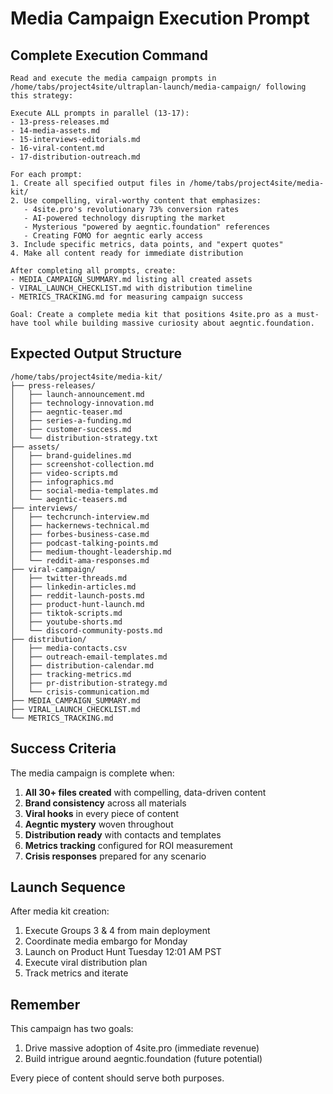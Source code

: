 # Media Campaign Execution Prompt

## Complete Execution Command

```
Read and execute the media campaign prompts in /home/tabs/project4site/ultraplan-launch/media-campaign/ following this strategy:

Execute ALL prompts in parallel (13-17):
- 13-press-releases.md
- 14-media-assets.md  
- 15-interviews-editorials.md
- 16-viral-content.md
- 17-distribution-outreach.md

For each prompt:
1. Create all specified output files in /home/tabs/project4site/media-kit/
2. Use compelling, viral-worthy content that emphasizes:
   - 4site.pro's revolutionary 73% conversion rates
   - AI-powered technology disrupting the market
   - Mysterious "powered by aegntic.foundation" references
   - Creating FOMO for aegntic early access
3. Include specific metrics, data points, and "expert quotes"
4. Make all content ready for immediate distribution

After completing all prompts, create:
- MEDIA_CAMPAIGN_SUMMARY.md listing all created assets
- VIRAL_LAUNCH_CHECKLIST.md with distribution timeline
- METRICS_TRACKING.md for measuring campaign success

Goal: Create a complete media kit that positions 4site.pro as a must-have tool while building massive curiosity about aegntic.foundation.
```

## Expected Output Structure

```
/home/tabs/project4site/media-kit/
├── press-releases/
│   ├── launch-announcement.md
│   ├── technology-innovation.md
│   ├── aegntic-teaser.md
│   ├── series-a-funding.md
│   ├── customer-success.md
│   └── distribution-strategy.txt
├── assets/
│   ├── brand-guidelines.md
│   ├── screenshot-collection.md
│   ├── video-scripts.md
│   ├── infographics.md
│   ├── social-media-templates.md
│   └── aegntic-teasers.md
├── interviews/
│   ├── techcrunch-interview.md
│   ├── hackernews-technical.md
│   ├── forbes-business-case.md
│   ├── podcast-talking-points.md
│   ├── medium-thought-leadership.md
│   └── reddit-ama-responses.md
├── viral-campaign/
│   ├── twitter-threads.md
│   ├── linkedin-articles.md
│   ├── reddit-launch-posts.md
│   ├── product-hunt-launch.md
│   ├── tiktok-scripts.md
│   ├── youtube-shorts.md
│   └── discord-community-posts.md
├── distribution/
│   ├── media-contacts.csv
│   ├── outreach-email-templates.md
│   ├── distribution-calendar.md
│   ├── tracking-metrics.md
│   ├── pr-distribution-strategy.md
│   └── crisis-communication.md
├── MEDIA_CAMPAIGN_SUMMARY.md
├── VIRAL_LAUNCH_CHECKLIST.md
└── METRICS_TRACKING.md
```

## Success Criteria

The media campaign is complete when:

1. **All 30+ files created** with compelling, data-driven content
2. **Brand consistency** across all materials
3. **Viral hooks** in every piece of content
4. **Aegntic mystery** woven throughout
5. **Distribution ready** with contacts and templates
6. **Metrics tracking** configured for ROI measurement
7. **Crisis responses** prepared for any scenario

## Launch Sequence

After media kit creation:
1. Execute Groups 3 & 4 from main deployment
2. Coordinate media embargo for Monday
3. Launch on Product Hunt Tuesday 12:01 AM PST
4. Execute viral distribution plan
5. Track metrics and iterate

## Remember

This campaign has two goals:
1. Drive massive adoption of 4site.pro (immediate revenue)
2. Build intrigue around aegntic.foundation (future potential)

Every piece of content should serve both purposes.